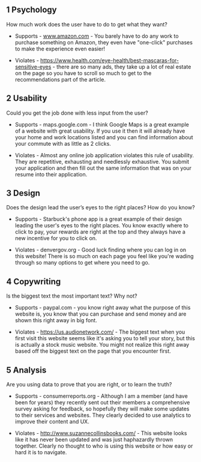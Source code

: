 ## 1 Psychology
  How much work does the user have to do to get what they want?
  - Supports - www.amazon.com - You barely have to do any work to purchase something on Amazon, they even have "one-click" purchases to make the experience even easier!

  - Violates - https://www.health.com/eye-health/best-mascaras-for-sensitive-eyes - there are so many ads, they take up a lot of real estate on the page so you have to scroll so much to get to the recommendations part of the article.

## 2 Usability
  Could you get the job done with less input from the user?
  - Supports - maps.google.com - I think Google Maps is a great example of a website with great usability. If you use it then it will already have your home and work locations listed and you can find information about your commute with as little as 2 clicks.

  - Violates - Almost any online job application violates this rule of usability. They are repetitive, exhausting and needlessly exhaustive. You submit your application and then fill out the same information that was on your resume into their application.

## 3 Design
  Does the design lead the user’s eyes to the right places? How do you know?
  - Supports - Starbuck's phone app is a great example of their design leading the user's eyes to the right places. You know exactly where to click to pay, your rewards are right at the top and they always have a new incentive for you to click on.

  - Violates - denvergov.org - Good luck finding where you can log in on this website! There is so much on each page you feel like you're wading through so many options to get where you need to go.

## 4 Copywriting
  Is the biggest text the most important text? Why not?
  - Supports - paypal.com - you know right away what the purpose of this website is, you know that you can purchase and send money and are shown this right away in big font.

  - Violates - https://us.audionetwork.com/ - The biggest text when you first visit this website seems like it's asking you to tell your story, but this is actually a stock music website. You might not realize this right away based off the biggest text on the page that you encounter first.

## 5 Analysis
  Are you using data to prove that you are right, or to learn the truth?
  - Supports - consumerreports.org - Although I am a member (and have been for years) they recently sent out their members a comprehensive survey asking for feedback, so hopefully they will make some updates to their services and websites. They clearly decided to use analytics to improve their content and UX.

  - Violates - http://www.suzannecollinsbooks.com/ - This website looks like it has never been updated and was just haphazardly thrown together. Clearly no thought to who is using this website or how easy or hard it is to navigate.
